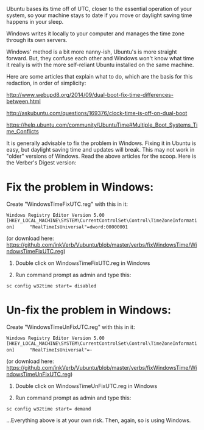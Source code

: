 Ubuntu bases its time off of UTC, closer to the essential operation of your system, so your machine stays to date if you move or daylight saving time happens in your sleep.

Windows writes it locally to your computer and manages the time zone through its own servers.

Windows' method is a bit more nanny-ish, Ubuntu's is more straight forward. But, they confuse each other and Windows won't know what time it really is with the more self-reliant Ubuntu installed on the same machine.

Here are some articles that explain what to do, which are the basis for this redaction, in order of simplicity:

http://www.webupd8.org/2014/09/dual-boot-fix-time-differences-between.html

http://askubuntu.com/questions/169376/clock-time-is-off-on-dual-boot

https://help.ubuntu.com/community/UbuntuTime#Multiple_Boot_Systems_Time_Conflicts

It is generally advisable to fix the problem in Windows. Fixing it in Ubuntu is easy, but daylight saving time and updates will break. This may not work in "older" versions of Windows. Read the above articles for the scoop. Here is the Verber's Digest version:

# Fix the problem in Windows:

Create "WindowsTimeFixUTC.reg" with this in it:

`Windows Registry Editor Version 5.00`
`[HKEY_LOCAL_MACHINE\SYSTEM\CurrentControlSet\Control\TimeZoneInformation]`
`     "RealTimeIsUniversal"=dword:00000001`

(or download here: https://github.com/inkVerb/Vubuntu/blob/master/verbs/fixWindowsTime/WindowsTimeFixUTC.reg)

1. Double click on WindowsTimeFixUTC.reg in Windows

2. Run command prompt as admin and type this:

`sc config w32time start= disabled`

# Un-fix the problem in Windows:

Create "WindowsTimeUnFixUTC.reg" with this in it:

`Windows Registry Editor Version 5.00`
`[HKEY_LOCAL_MACHINE\SYSTEM\CurrentControlSet\Control\TimeZoneInformation]`
`     "RealTimeIsUniversal"=-`

(or download here: https://github.com/inkVerb/Vubuntu/blob/master/verbs/fixWindowsTime/WindowsTimeUnFixUTC.reg)

1. Double click on WindowsTimeUnFixUTC.reg in Windows

2. Run command prompt as admin and type this:

`sc config w32time start= demand`

...Everything above is at your own risk. Then, again, so is using Windows.

